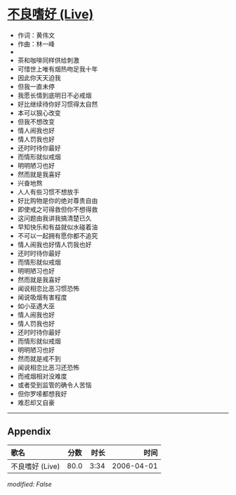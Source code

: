 # [不良嗜好 (Live)](https://music.163.com/song?id=65830)

* 作词：黄伟文
* 作曲：林一峰
* 
* 茶和咖啡同样供给刺激
* 可惜世上唯有烟热吻足我十年
* 因此你天天迫我
* 但我一直未停
* 我愿长情到底明日不必戒烟
* 好比继续待你好习惯得太自然
* 本可以狠心改变
* 但我不想改变
* 情人闹我也好
* 情人罚我也好
* 还时时待你最好
* 而情形就似戒烟
* 明明陋习也好
* 然而就是我喜好
* 兴奋地熬
* 人人有些习惯不想放手
* 好比购物是你的绝对尊贵自由
* 即使戒之可得救但你不想得救
* 这问题由我讲我搞清楚已久
* 早知快乐和有益就似水碰着油
* 不可以一起拥有愿你都不追究
* 情人闹我也好情人罚我也好
* 还时时待你最好
* 而情形就似戒烟
* 明明陋习也好
* 然而就是我喜好
* 闻说相恋比恶习惯恐怖
* 闻说吸烟有害程度
* 如小巫遇大巫
* 情人闹我也好
* 情人罚我也好
* 还时时待你最好
* 而情形就似戒烟
* 明明陋习也好
* 然而就是戒不到
* 闻说相恋比恶习还恐怖
* 而戒烟相对没难度
* 或者受到监管的确令人苦恼
* 但你罗嗦都想我好
* 难忍却又自豪


---

## Appendix

|歌名|分数|时长|时间|
|:---|:---:|---:|---:|
|不良嗜好 (Live)|80.0|3:34|2006-04-01

*modified: False*